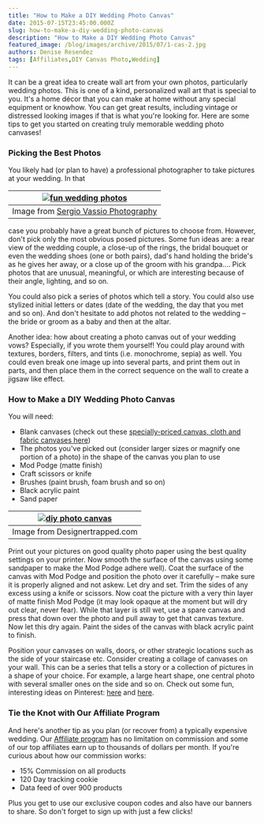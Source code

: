 ```yaml
---
title: "How to Make a DIY Wedding Photo Canvas"
date: 2015-07-15T23:45:00.000Z
slug: how-to-make-a-diy-wedding-photo-canvas
description: "How to Make a DIY Wedding Photo Canvas"
featured_image: /blog/images/archive/2015/07/1-cas-2.jpg
authors: Denise Resendez
tags: [Affiliates,DIY Canvas Photo,Wedding]
---
```


It can be a great idea to create wall art from your own photos, particularly wedding photos. This is one of a kind, personalized wall art that is special to you. It's a home décor that you can make at home without any special equipment or knowhow. You can get great results, including vintage or distressed looking images if that is what you're looking for. Here are some tips to get you started on creating truly memorable wedding photo canvases!

### Picking the Best Photos

You likely had (or plan to have) a professional photographer to take pictures at your wedding. In that

| [![fun wedding photos](/blog/images/1-cas-2.jpg "Unique & Fun Wedding Photos ")](/blog/images/1-cas-2.jpg)                                                                                                                                                                                                                                                                                                                                                                 |
| ---------------------------------------------------------------------------------------------------------------------------------------------------------------------------------------------------------------------------------------------------------------------------------------------------------------------------------------------------------------------------------------------------------------------------------------------------------------------- |
| Image from [Sergio Vassio Photography](https://www.flickr.com/photos/expose%5Fswitch/4694729003/in/photolist-89RHnv-8ku7v6-7ETWvT-8Hg1is-74LhCh-5PsmLG-WD1e3-7QCxuJ-4veMZd-rXThA-8rnR19-8Hg1nL-bhWK2-6usKuU-4jEMWZ-kWoz5m-4BBMYm-6vRtB4-9yANK-kWn44T-9KjTLw-dR2qpQ-kWnr28-5uMKRm-ryisFg-aSmv1V-kWor9S-s4iTad-7KvBzm-by7Q7H-siBfRE-WD1cN-9XLf83-8HcTk6-28Hyo7-9Kh42k-9Kh3TT-69HSic-9LmELN-cQAU7j-9KjTDS-5Taz4S-4kEimi-9KjTtU-9Kh43D-5T6e9i-aWXsWT-9ZS3jz-5T6dVa-9XLfy5) |

case you probably have a great bunch of pictures to choose from. However, don't pick only the most obvious posed pictures. Some fun ideas are: a rear view of the wedding couple, a close-up of the rings, the bridal bouquet or even the wedding shoes (one or both pairs), dad's hand holding the bride's as he gives her away, or a close up of the groom with his grandpa…. Pick photos that are unusual, meaningful, or which are interesting because of their angle, lighting, and so on.

You could also pick a series of photos which tell a story. You could also use stylized initial letters or dates (date of the wedding, the day that you met and so on). And don't hesitate to add photos not related to the wedding – the bride or groom as a baby and then at the altar.

Another idea: how about creating a photo canvas out of your wedding vows? Especially, if you wrote them yourself! You could play around with textures, borders, filters, and tints (i.e. monochrome, sepia) as well. You could even break one image up into several parts, and print them out in parts, and then place them in the correct sequence on the wall to create a jigsaw like effect.

### How to Make a DIY Wedding Photo Canvas

You will need:

* Blank canvases (check out these [specially-priced canvas, cloth and fabric canvases here](https://www.compandsave.com/paper/printable-fabric))
* The photos you've picked out (consider larger sizes or magnify one portion of a photo) in the shape of the canvas you plan to use
* Mod Podge (matte finish)
* Craft scissors or knife
* Brushes (paint brush, foam brush and so on)
* Black acrylic paint
* Sand paper

| [![diy photo canvas](/blog/images/1-cas-wedding.jpg "DIY Photo Canvas ")](/blog/images/1-cas-wedding.jpg) |
| ----------------------------------------------------------------------------------------------------- |
| Image from Designertrapped.com                                                                        |

Print out your pictures on good quality photo paper using the best quality settings on your printer. Now smooth the surface of the canvas using some sandpaper to make the Mod Podge adhere well). Coat the surface of the canvas with Mod Podge and position the photo over it carefully – make sure it is properly aligned and not askew. Let dry and set. Trim the sides of any excess using a knife or scissors. Now coat the picture with a very thin layer of matte finish Mod Podge (it may look opaque at the moment but will dry out clear, never fear). While that layer is still wet, use a spare canvas and press that down over the photo and pull away to get that canvas texture. Now let this dry again. Paint the sides of the canvas with black acrylic paint to finish.

Position your canvases on walls, doors, or other strategic locations such as the side of your staircase etc. Consider creating a collage of canvases on your wall. This can be a series that tells a story or a collection of pictures in a shape of your choice. For example, a large heart shape, one central photo with several smaller ones on the side and so on. Check out some fun, interesting ideas on Pinterest: [here](https://in.pinterest.com/explore/wedding-photo-collages/) and [here](https://www.pinterest.com/explore/canvas-wedding-pictures/).

### Tie the Knot with Our Affiliate Program

And here's another tip as you plan (or recover from) a typically expensive wedding. Our [Affiliate program](https://www.shareasale.com/shareasale.cfm?merchantID=40756) has no limitation on commission and some of our top affiliates earn up to thousands of dollars per month. If you're curious about how our commission works:

* 15% Commission on all products
* 120 Day tracking cookie
* Data feed of over 900 products

Plus you get to use our exclusive coupon codes and also have our banners to share. So don't forget to sign up with just a few clicks!